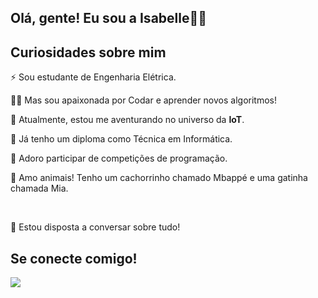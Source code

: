 ## Olá, gente! Eu sou a Isabelle👩‍💼

## Curiosidades sobre mim
<p>⚡ Sou estudante de Engenharia Elétrica.</p>
<p>👩‍💻 Mas sou apaixonada por Codar e aprender novos algoritmos!</p>
<p>🔮 Atualmente, estou me aventurando no universo da <b>IoT</b>.</p>
<p>📜 Já tenho um diploma como Técnica em Informática.</p>
<p>🏅 Adoro participar de competições de programação.</p>
<p>🐾 Amo animais! Tenho um cachorrinho chamado Mbappé e uma gatinha chamada Mia.</p>
<br>
<p>💬 Estou disposta a conversar sobre tudo!</p>

## Se conecte comigo!
<a href="//www.linkedin.com/in/isabelle-medeiros"><img src="https://img.shields.io/badge/LinkedIn-0077B5?style=for-the-badge&logo=linkedin&logoColor=white"/></a>
<!--
**devmailisa/devmailisa** is a ✨ _special_ ✨ repository because its `README.md` (this file) appears on your GitHub profile.

Here are some ideas to get you started:

- 🔭 I’m currently working on ...
- 🌱 I’m currently learning ...
- 👯 I’m looking to collaborate on ...
- 🤔 I’m looking for help with ...
- 💬 Ask me about ...
- 📫 How to reach me: ...
- 😄 Pronouns: ...
- ⚡ Fun fact: ...
-->
